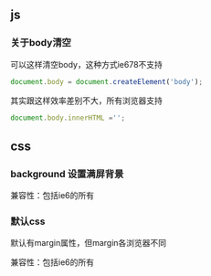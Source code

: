 ## js
### 关于body清空

可以这样清空body，这种方式ie678不支持

```js
document.body = document.createElement('body');
```

其实跟这样效率差别不大，所有浏览器支持

```js
document.body.innerHTML ='';
```

## css

### background 设置满屏背景

兼容性：包括ie6的所有

### 默认css

默认有margin属性，但margin各浏览器不同

兼容性：包括ie6的所有

